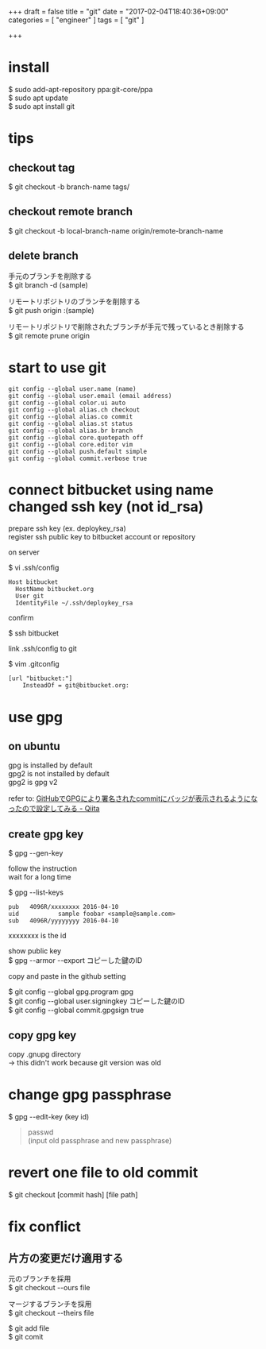 +++
draft = false
title = "git"
date = "2017-02-04T18:40:36+09:00"
categories = [ "engineer" ]
tags = [ "git" ]

+++

# install

$ sudo add-apt-repository ppa:git-core/ppa  
$ sudo apt update  
$ sudo apt install git  

# tips

## checkout tag

$ git checkout -b branch-name tags/<tag-name>  

## checkout remote branch

$ git checkout -b local-branch-name origin/remote-branch-name  

## delete branch

手元のブランチを削除する  
$ git branch -d (sample)  

リモートリポジトリのブランチを削除する  
$ git push origin :(sample)

リモートリポジトリで削除されたブランチが手元で残っているとき削除する  
$ git remote prune origin  

# start to use git

```
git config --global user.name (name)
git config --global user.email (email address)
git config --global color.ui auto
git config --global alias.ch checkout
git config --global alias.co commit
git config --global alias.st status
git config --global alias.br branch
git config --global core.quotepath off
git config --global core.editor vim
git config --global push.default simple
git config --global commit.verbose true
```

# connect bitbucket using name changed ssh key (not id_rsa)

prepare ssh key (ex. deploykey_rsa)  
register ssh public key to bitbucket account or repository  

on server  

$ vi .ssh/config

```
Host bitbucket
  HostName bitbucket.org
  User git
  IdentityFile ~/.ssh/deploykey_rsa
```

confirm  

$ ssh bitbucket  

link .ssh/config to git  

$ vim .gitconfig

```
[url "bitbucket:"]
    InsteadOf = git@bitbucket.org:
```

# use gpg

## on ubuntu

gpg is installed by default  
gpg2 is not installed by default  
gpg2 is gpg v2  

refer to: [GitHubでGPGにより署名されたcommitにバッジが表示されるようになったので設定してみる - Qiita](http://qiita.com/prince_0203/items/ef0e12f2f6d150ff0485)  

## create gpg key

$ gpg --gen-key  

follow the instruction  
wait for a long time  

$ gpg --list-keys  

```
pub   4096R/xxxxxxxx 2016-04-10
uid           sample foobar <sample@sample.com>
sub   4096R/yyyyyyyy 2016-04-10
```

xxxxxxxx is the id  

show public key  
$ gpg --armor --export コピーした鍵のID  

copy and paste in the github setting  

$ git config --global gpg.program gpg  
$ git config --global user.signingkey コピーした鍵のID  
$ git config --global commit.gpgsign true  

## copy gpg key

copy .gnupg directory  
-> this didn't work because git version was old  

# change gpg passphrase

$ gpg --edit-key (key id)  
> passwd  
> (input old passphrase and new passphrase)  

# revert one file to old commit

$ git checkout [commit hash] [file path]  

# fix conflict

## 片方の変更だけ適用する

元のブランチを採用  
$ git checkout --ours file

マージするブランチを採用  
$ git checkout --theirs file

$ git add file  
$ git comit  

